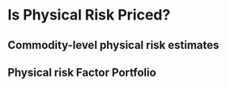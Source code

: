 # Is Physical Risk Priced?

## Commodity-level physical risk estimates

## Physical risk Factor Portfolio